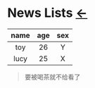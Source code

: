 # News Lists [←](index.md)

| name | age | sex |
|:---:|:---:|:---:|
| toy | 26 | Y |
| lucy | 25 | X |

> 要被喝茶就不给看了
